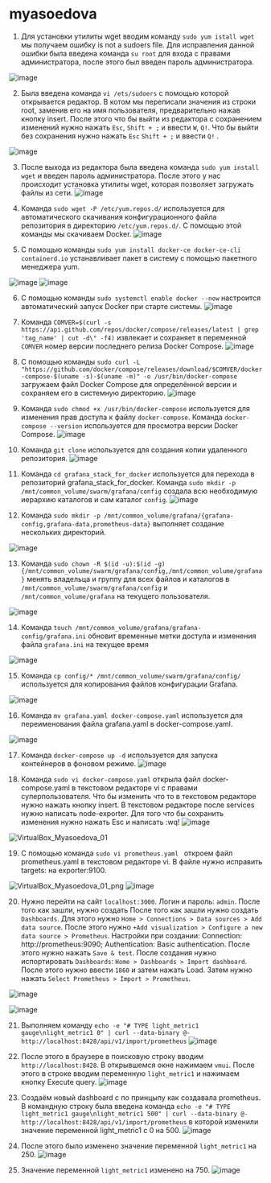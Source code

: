 # myasoedova
1. Для установки утилиты wget вводим команду `sudo yum istall wget` мы получаем ошибку is not a sudoers file. Для исправления данной ошибки была введена команда `su root` для входа с правами администратора, после этого был введен пароль администратора.

![image](https://github.com/user-attachments/assets/ae86b4d9-31da-421b-b5d0-8381be150399)

2. Была введена команда `vi /ets/sudoers` с помощью которой открывается редактор. В котом мы переписали значения из строки root, заменив его на имя пользователя, предварительно нажав кнопку insert. После этого что бы выйти из редактора с сохранением изменений нужно нажать `Esc`, `Shift + ;` и ввести `W`, `Q!`. Что бы выйти без сохранения нужно нажать `Esc` `Shift + ;` и ввести `Q!` .

![image](https://github.com/user-attachments/assets/ee5b7131-5074-4649-bd00-981b8efdf483)

3. После выхода из редактора была введена команда `sudo yum install wget` и введен пароль администратора. После этого у нас происходит установка утилиты wget, которая позволяет загружать файлы из сети.
![image](https://github.com/user-attachments/assets/21d51efb-75d4-44d3-9622-c30471e725ed)


4. Команда `sudo wget -P /etc/yum.repos.d/` используется для автоматического скачивания конфигурационного файла репозитория в директорию `/etc/yum.repos.d/`. С помощью этой команды мы скачиваем Docker.
![image](https://github.com/user-attachments/assets/00127a8e-4e93-42d6-a5d6-98c5a3584c06)

5. С помощью команды `sudo yum install docker-ce docker-ce-cli containerd.io` устанавливает пакет в систему с помощью пакетного менеджера yum.

![image](https://github.com/user-attachments/assets/64c82193-76bc-4b9a-a038-aeb200128d49)
![image](https://github.com/user-attachments/assets/844d4c1b-b4e7-4789-8758-f261d850cfe6)

6. С помощью команды `sudo systemctl enable docker --now` настроится автоматический запуск Docker при старте системы.
![image](https://github.com/user-attachments/assets/68e77201-745c-4c3f-b405-7bccfb4f3bd4)


7. Команда `COMVER=$(curl -s https://api.github.com/repos/docker/compose/releases/latest | grep 'tag_name' | cut -d\" -f4)` извлекает и сохраняет в переменной `COMVER` номер версии последнего релиза Docker Compose. 
![image](https://github.com/user-attachments/assets/bce728d6-8fa7-45a8-9399-f51d9aa22575)

8. С помощью команды `sudo curl -L "https://github.com/docker/compose/releases/download/$COMVER/docker-compose-$(uname -s)-$(uname -m)" -o /usr/bin/docker-compose` загружаем файл Docker Compose для определённой версии и сохраняем его в системную директорию.
![image](https://github.com/user-attachments/assets/3b2a991b-974b-4e7e-99d4-7618c4bbf930)

9. Команда `sudo chmod +x /usr/bin/docker-compose` используется для изменения прав доступа к файлу `docker-compose`. Команда `docker-compose --version` используется для просмотра версии Docker Compose.
![image](https://github.com/user-attachments/assets/c805d966-c505-4261-9143-113126fea09a)

10. Команда `git clone` используется для создания копии удаленного репозитория.
![image](https://github.com/user-attachments/assets/ed5e06a3-5aee-4286-96f3-e28d93d2ef08)

11. Команда `cd grafana_stack_for_docker` используется для перехода в репозиторий grafana_stack_for_docker. Команда `sudo mkdir -p /mnt/common_volume/swarm/grafana/config` создала всю необходимую иерархию каталогов и сам каталог `config`.
![image](https://github.com/user-attachments/assets/42141dc6-cd2a-45a1-859c-2afb8df1cac8)

12. Команда `sudo mkdir -p /mnt/common_volume/grafana/{grafana-config,grafana-data,prometheus-data}` выполняет создание нескольких директорий.

![image](https://github.com/user-attachments/assets/b9bf28ec-1204-4255-afce-ab3a1d188db6)

13. Команда `sudo chown -R $(id -u):$(id -g) {/mnt/common_volume/swarm/grafana/config,/mnt/common_volume/grafana}` менять владельца и группу для всех файлов и каталогов в `/mnt/common_volume/swarm/grafana/config` и `/mnt/common_volume/grafana` на текущего пользователя.

![image](https://github.com/user-attachments/assets/5759217a-800b-4b6e-b9c2-505f5c458bc6)

14. Команда  `touch /mnt/common_volume/grafana/grafana-config/grafana.ini` обновит временные метки доступа и изменения файла `grafana.ini` на текущее время

![image](https://github.com/user-attachments/assets/ac659341-9181-41f7-a788-96e62185b128)

15. Команда `cp config/* /mnt/common_volume/swarm/grafana/config/` используется для копирования файлов конфигурации Grafana.

![image](https://github.com/user-attachments/assets/87a00f0d-f9bf-42d4-8bff-640dd841003f)

16. Команда `mv grafana.yaml docker-compose.yaml` используется для переименования файла grafana.yaml в docker-compose.yaml.

![image](https://github.com/user-attachments/assets/f0ef921b-c058-4740-8c26-48051c240b2a)

17. Команда `docker-compose up -d` используется для запуска контейнеров в фоновом режиме.
![image](https://github.com/user-attachments/assets/829e51f6-d39b-48a4-b22c-08aeab252aec)

18. Команда `sudo vi docker-compose.yaml` открыла файл docker-compose.yaml в текстовом редакторе vi с правами суперпользователя. Что бы изменить что то в текстовом редакторе нужно нажать кнопку insert. В текстовом редакторе после services нужно написать node-exporter. Для того что бы сохранить изменения нужно нажать Esc и написать :wq!
![image](https://github.com/user-attachments/assets/219d8f00-7654-4459-b281-3dc5d9c678b2)

![VirtualBox_Myasoedova_01](https://github.com/user-attachments/assets/f3f78d47-af41-4ff1-9659-1bbb42644886)

19. С помощью команда `sudo vi prometheus.yaml ` откроем файл prometheus.yaml в текстовом редакторе vi. В файле нужно исправить targets: на exporter:9100.
    
![VirtualBox_Myasoedova_01_png](https://github.com/user-attachments/assets/b277966c-c615-45f5-9c50-952f584b020e)
![image](https://github.com/user-attachments/assets/dd5dc74f-0504-4c01-87bc-8ddf65e04085)

20. Нужно перейти на сайт `localhost:3000`. Логин и пароль: `admin`. После того как зашли, нужно создать После того как зашли нужно создать `Dashboards`. Для этого нужно `Home > Connections > Data sources > Add data source`. После этого нужно `+Add visualization > Configure a new data source > Prometheus`. Настройки при создании: Connection: http://prometheus:9090; Authentication: Basic authentication. После этого нужно нажать `Save & test`. После создания нужно испортировать `Dashboards`: `Home > Dashboards > Import dashboard`. После этого нужно ввести `1860` и затем нажать Load. Затем нужно нажать `Select Prometheus > Import > Prometheus`.
    
![image](https://github.com/user-attachments/assets/860ad8f4-d7d7-4602-9766-5786bf80dfcc)

![image](https://github.com/user-attachments/assets/55b8fbf7-69bb-4d64-8865-20b70496e5ed)

21. Выполняем команду `echo -e "# TYPE light_metric1 gauge\nlight_metric1 0" | curl --data-binary @- http://localhost:8428/api/v1/import/prometheus` 
![image](https://github.com/user-attachments/assets/30e6e441-a755-4be9-a264-4789530eb35d)

22. После этого в браузере в поисковую строку вводим `http://localhost:8428`. В открывшемся окне нажимаем `vmui`. После этого в строке вводим переменную `light_metric1` и нажимаем кнопку Execute query.
![image](https://github.com/user-attachments/assets/9df473fe-1b4a-48cb-a331-dbf2c39e5063)

23. Создаём новый dashboard с по принцыпу как создавала prometheus. В командную строку была введена команда `echo -e "# TYPE light_metric1 gauge\nlight_metric1 500" | curl --data-binary @- http://localhost:8428/api/v1/import/prometheus` в которой изменили значение переменной light_metric1 с 0 на 500.
![image](https://github.com/user-attachments/assets/3fb9f7b2-d1f1-4ef7-a1e1-127c6e37238c)

24. После этого было изменено значение переменной `light_metric1` на 250.
![image](https://github.com/user-attachments/assets/93d4553e-9a94-463f-8abd-3c4ca838be39)

25. Значение переменной `light_metric1` изменено на 750.
![image](https://github.com/user-attachments/assets/9a4b8c2a-c4b3-41e4-93d9-60b15550f534)

